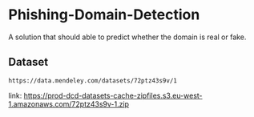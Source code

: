 # Phishing-Domain-Detection
A solution that should able to predict whether the domain is real or fake.

## Dataset

```
https://data.mendeley.com/datasets/72ptz43s9v/1

```
link: https://prod-dcd-datasets-cache-zipfiles.s3.eu-west-1.amazonaws.com/72ptz43s9v-1.zip
